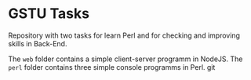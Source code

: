 # GSTU Tasks

Repository with two tasks for learn Perl and for checking and improving skills in Back-End.

The ```web``` folder contains a simple client-server programm in NodeJS.
The ```perl``` folder contains three simple console programms in Perl.
git 